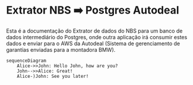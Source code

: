 # Extrator NBS ➡️ Postgres Autodeal

Esta é a documentação do Extrator de dados do NBS para um banco de dados intermediário do Postgres, onde outra aplicação irá consumir estes dados e enviar para o AWS da Autodeal (Sistema de gerenciamento de garantias enviadas para a montadora BMW).

```mermaid
sequenceDiagram
    Alice->>John: Hello John, how are you?
    John-->>Alice: Great!
    Alice-)John: See you later!
```
